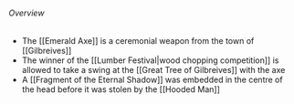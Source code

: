 ###### Overview
- The [[Emerald Axe]] is a ceremonial weapon from the town of [[Gilbreives]]
- The winner of the [[Lumber Festival|wood chopping competition]] is allowed to take a swing at the [[Great Tree of Gilbreives]] with the axe
- A [[Fragment of the Eternal Shadow]] was embedded in the centre of the head before it was stolen by the [[Hooded Man]] 